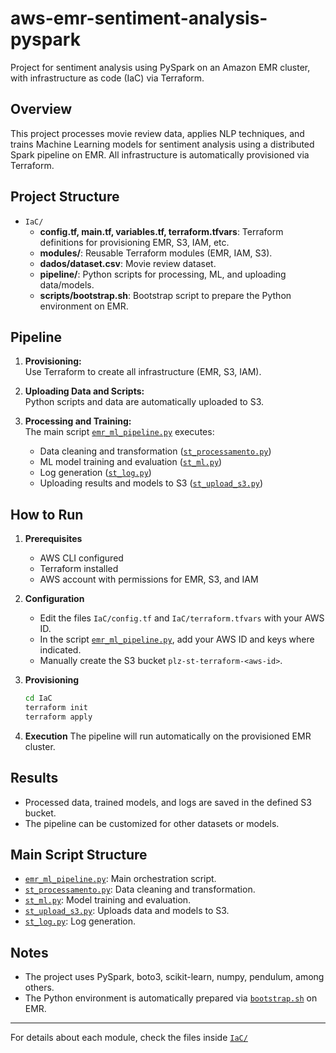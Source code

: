 # aws-emr-sentiment-analysis-pyspark

Project for sentiment analysis using PySpark on an Amazon EMR cluster, with infrastructure as code (IaC) via Terraform.

## Overview

This project processes movie review data, applies NLP techniques, and trains Machine Learning models for sentiment analysis using a distributed Spark pipeline on EMR. All infrastructure is automatically provisioned via Terraform.

## Project Structure

- `IaC/`  
  - **config.tf, main.tf, variables.tf, terraform.tfvars**: Terraform definitions for provisioning EMR, S3, IAM, etc.
  - **modules/**: Reusable Terraform modules (EMR, IAM, S3).
  - **dados/dataset.csv**: Movie review dataset.
  - **pipeline/**: Python scripts for processing, ML, and uploading data/models.
  - **scripts/bootstrap.sh**: Bootstrap script to prepare the Python environment on EMR.

## Pipeline

1. **Provisioning:**  
   Use Terraform to create all infrastructure (EMR, S3, IAM).

2. **Uploading Data and Scripts:**  
   Python scripts and data are automatically uploaded to S3.

3. **Processing and Training:**  
   The main script [`emr_ml_pipeline.py`](IaC/pipeline/emr_ml_pipeline.py) executes:
   - Data cleaning and transformation ([`st_processamento.py`](IaC/pipeline/st_processamento.py))
   - ML model training and evaluation ([`st_ml.py`](IaC/pipeline/st_ml.py))
   - Log generation ([`st_log.py`](IaC/pipeline/st_log.py))
   - Uploading results and models to S3 ([`st_upload_s3.py`](IaC/pipeline/st_upload_s3.py))

## How to Run

1. **Prerequisites**  
   - AWS CLI configured  
   - Terraform installed  
   - AWS account with permissions for EMR, S3, and IAM

2. **Configuration**
   - Edit the files `IaC/config.tf` and `IaC/terraform.tfvars` with your AWS ID.
   - In the script [`emr_ml_pipeline.py`](IaC/pipeline/emr_ml_pipeline.py), add your AWS ID and keys where indicated.
   - Manually create the S3 bucket `plz-st-terraform-<aws-id>`.

3. **Provisioning**
   ```sh
   cd IaC
   terraform init
   terraform apply
   ```

4. **Execution**
   The pipeline will run automatically on the provisioned EMR cluster.

## Results

- Processed data, trained models, and logs are saved in the defined S3 bucket.
- The pipeline can be customized for other datasets or models.

## Main Script Structure

- [`emr_ml_pipeline.py`](IaC/pipeline/emr_ml_pipeline.py): Main orchestration script.
- [`st_processamento.py`](IaC/pipeline/st_processamento.py): Data cleaning and transformation.
- [`st_ml.py`](IaC/pipeline/st_ml.py): Model training and evaluation.
- [`st_upload_s3.py`](IaC/pipeline/st_upload_s3.py): Uploads data and models to S3.
- [`st_log.py`](IaC/pipeline/st_log.py): Log generation.

## Notes

- The project uses PySpark, boto3, scikit-learn, numpy, pendulum, among others.
- The Python environment is automatically prepared via [`bootstrap.sh`](IaC/scripts/bootstrap.sh) on EMR.

---

For details about each module, check the files inside [`IaC/`](IaC)